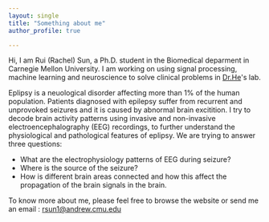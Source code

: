 ```yaml
---
layout: single
title: "Something about me"
author_profile: true

---
```


Hi, I am Rui (Rachel) Sun, a Ph.D. student in the Biomedical deparment in Carnegie Mellon University. I am working on using signal processing, machine learning and neuroscience to solve clinical problems in [Dr.He](https://www.cmu.edu/bme/helab/)'s lab. 

 Eplipsy is a neuological disorder affecting more than 1% of the human population. Patients diagnosed with epilepsy suffer from recurrent and unprovoked seizures and it is caused by abnormal brain excitition. I try to decode brain activity patterns using invasive and non-invasive electroencephalography (EEG) recordings, to further understand the physiological and pathological features of eplipsy. We are trying to answer three questions:

* What are the electrophysiology patterns of EEG during seizure?
* Where is the source of the seizure?
* How is different brain areas connected and how this affect the propagation of the brain signals in the brain.

To know more about me, please feel free to browse the website or send me an email : rsun1@andrew.cmu.edu